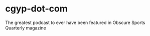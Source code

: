 # cgyp-dot-com
The greatest podcast to ever have been featured in Obscure Sports Quarterly magazine
